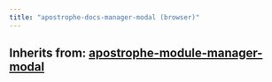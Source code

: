 ```yaml
---
title: "apostrophe-docs-manager-modal (browser)"
---
```

## Inherits from: [apostrophe-module-manager-modal](../apostrophe-module/browser-apostrophe-module-manager-modal.html)

